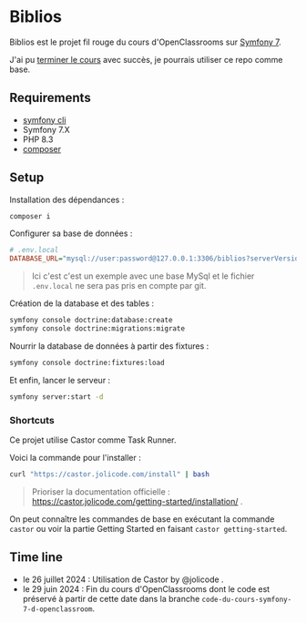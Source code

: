 # Biblios

Biblios est le projet fil rouge du cours d'OpenClassrooms sur [Symfony 7](https://openclassrooms.com/fr/courses/8264046-construisez-un-site-web-a-laide-du-framework-symfony-7).

J'ai pu [terminer le cours](#time-line) avec succès, je pourrais utiliser ce repo comme base.

## Requirements

- [symfony cli](https://symfony.com/download)
- Symfony 7.X
- PHP 8.3
- [composer](https://getcomposer.org/download/)

## Setup

Installation des dépendances :

```bash
composer i
```

Configurer sa base de données :

```ini
# .env.local
DATABASE_URL="mysql://user:password@127.0.0.1:3306/biblios?serverVersion=8.0&charset=utf8"
```

> Ici c'est c'est un exemple avec une base MySql et le fichier `.env.local` ne sera pas pris en compte par git.

Création de la database et des tables :

```bash
symfony console doctrine:database:create
symfony console doctrine:migrations:migrate
```

Nourrir la database de données à partir des fixtures :

```bash
symfony console doctrine:fixtures:load
```

Et enfin, lancer le serveur :

```bash
symfony server:start -d
```

### Shortcuts

Ce projet utilise Castor comme Task Runner.

Voici la commande pour l'installer :

```bash
curl "https://castor.jolicode.com/install" | bash
```

> Prioriser la documentation officielle : https://castor.jolicode.com/getting-started/installation/ .

On peut connaître les commandes de base en exécutant la commande `castor` ou voir la partie Getting Started en faisant `castor getting-started`.

## Time line

- le 26 juillet 2024 : Utilisation de Castor by @jolicode .
- le 29 juin 2024 : Fin du cours d'OpenClassrooms dont le code est préservé à partir de cette date dans la branche `code-du-cours-symfony-7-d-openclassroom`.